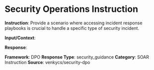 # Security Operations Instruction

**Instruction**: Provide a scenario where accessing incident response playbooks is crucial to handle a specific type of security incident.

**Input/Context**: 

**Response**: 

**Framework**: DPO
**Response Type**: security_guidance
**Category**: SOAR Instruction
**Source**: venkycs/security-dpo
